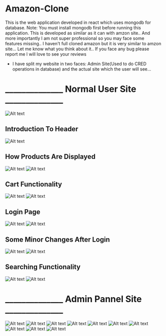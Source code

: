 # Amazon-Clone
This is the web application developed in react which uses mongodb for database. Note: You must install mongodb first before running this application. This is developed as similar as it can with amzon site.. And more importantly I am not super professional so you may face some features missing.. I haven't full cloned amazon but it is very similar to amzon site... Let me know what you think about it.. If you face any bug please report me I will love to see your reviews

* I have split my website in two faces: Admin Site(Used to do CRED operations in database) and the actual site which the user will see...

# ______________ Normal User Site ______________
![Alt text](https://user-images.githubusercontent.com/54973413/130322747-4d1039ec-dde8-4eeb-8764-abd17dcb297a.png "Amazon Site Look")

## Introduction To Header
![Alt text](https://user-images.githubusercontent.com/54973413/130324829-6d848251-52e3-4a53-b540-3034627b4fba.jpg "Amazon Site Look")


## How Products Are Displayed
![Alt text](https://user-images.githubusercontent.com/54973413/130324837-9dc63568-4eef-44de-a2bd-d494e9cc36b1.jpg "Amazon Site Look")
![Alt text](https://user-images.githubusercontent.com/54973413/130324838-d223863b-c484-4fb0-a7b5-b869b2bb5fd6.jpg "Amazon Site Look")

## Cart Functionality
![Alt text](https://user-images.githubusercontent.com/54973413/130324841-326a9110-0496-4f57-9b0f-d330ff2c08d6.jpg "Amazon Site Look")
![Alt text](https://user-images.githubusercontent.com/54973413/130324842-95bc091f-85ae-43d8-af0e-8950826bbbef.jpg "Amazon Site Look")

## Login Page
![Alt text](https://user-images.githubusercontent.com/54973413/130324843-f1a9d3b5-033e-44f9-8bf3-88eb4d8bdaba.jpg "Amazon Site Look")
![Alt text](https://user-images.githubusercontent.com/54973413/130324844-70c8d3a6-8839-4bc9-9bc1-57ab10505c38.jpg "Amazon Site Look")


## Some Minor Changes After Login
![Alt text](https://user-images.githubusercontent.com/54973413/130324845-d5c35de5-5362-4e45-b9e5-c5c49dcb6ac8.jpg "Amazon Site Look")
![Alt text](https://user-images.githubusercontent.com/54973413/130324847-9d343260-e44b-4d03-b350-cb22c128d2a6.jpg "Amazon Site Look")


## Searching Functionality
![Alt text](https://user-images.githubusercontent.com/54973413/130324848-c26aadb9-9883-478f-8c0f-5e7836676105.jpg "Amazon Site Look")
![Alt text](https://user-images.githubusercontent.com/54973413/130324850-33389c5b-bad3-4549-b8ab-e81799771719.jpg "Amazon Site Look")

#
#

# ______________ Admin Pannel Site ______________

![Alt text](https://user-images.githubusercontent.com/54973413/130326962-3a06929a-6da1-4de5-8221-d430943685a8.jpg "Amazon Site Look")
![Alt text](https://user-images.githubusercontent.com/54973413/130326963-153cf18a-76ab-4d6f-b182-35597b7c54e9.jpg "Amazon Site Look")
![Alt text](https://user-images.githubusercontent.com/54973413/130326965-4e2d420e-e5f8-42b3-9caf-bc5747041e0c.jpg "Amazon Site Look")
![Alt text](https://user-images.githubusercontent.com/54973413/130326969-6e3fb17d-6ba0-42fc-a2ff-f3fc6f74ca25.jpg "Amazon Site Look")
![Alt text](https://user-images.githubusercontent.com/54973413/130326971-2e4d28d0-8c88-4629-b86d-499261022558.jpg "Amazon Site Look")
![Alt text](https://user-images.githubusercontent.com/54973413/130326973-bb097f3d-3037-44d3-a15a-0e8dd3812ed1.jpg "Amazon Site Look")
![Alt text](https://user-images.githubusercontent.com/54973413/130326979-af6c54f0-a6c3-403d-8775-bfe0823e9fbf.jpg "Amazon Site Look")
![Alt text](https://user-images.githubusercontent.com/54973413/130326980-2e0e5c55-58d2-4a14-bc08-3cdf04b0f6dd.jpg "Amazon Site Look")
![Alt text](https://user-images.githubusercontent.com/54973413/130326982-9e2af4ae-c09d-430e-acae-f46f1da33278.jpg "Amazon Site Look")
![Alt text](https://user-images.githubusercontent.com/54973413/130326984-01a4b531-15e5-4bf7-83b0-625d95d08036.jpg "Amazon Site Look")
